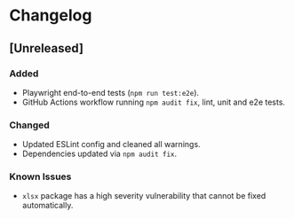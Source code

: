 # Changelog

## [Unreleased]
### Added
- Playwright end-to-end tests (`npm run test:e2e`).
- GitHub Actions workflow running `npm audit fix`, lint, unit and e2e tests.

### Changed
- Updated ESLint config and cleaned all warnings.
- Dependencies updated via `npm audit fix`.

### Known Issues
- `xlsx` package has a high severity vulnerability that cannot be fixed automatically.
